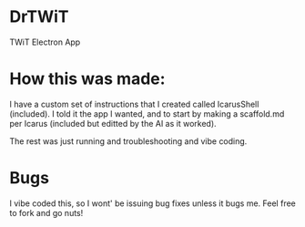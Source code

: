 # DrTWiT
TWiT Electron App


# How this was made:

I have a custom set of instructions that I created called IcarusShell (included).  I told it the app I wanted, and to start by making a scaffold.md per Icarus (included but editted by the AI as it worked).

The rest was just running and troubleshooting and vibe coding.

# Bugs

I vibe coded this, so I wont' be issuing bug fixes unless it bugs me.  Feel free to fork and go nuts!
